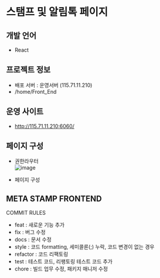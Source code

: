 # 스탬프 및 알림톡 페이지
## 개발 언어
 - React

## 프로젝트 정보
 - 배포 서버 : 운영서버 (115.71.11.210)
 - /home/Front_End

## 운영 사이트
 - http://115.71.11.210:6060/

## 페이지 구성
 - 권한라우터  
 ![image](https://user-images.githubusercontent.com/72733192/236750633-1fcc3f6a-525a-4f19-a9c3-80b776e03934.png)

 - 페이지 구성
 
## META STAMP FRONTEND

COMMIT RULES
- feat 		: 새로운 기능 추가
- fix 		: 버그 수정
- docs 		: 문서 수정
- style 	: 코드 formatting, 세미콜론(;) 누락, 코드 변경이 없는 경우
- refactor 	: 코드 리팩토링
- test 		: 테스트 코드, 리팽토링 테스트 코드 추가
- chore 	: 빌드 업무 수정, 패키지 매니저 수정


